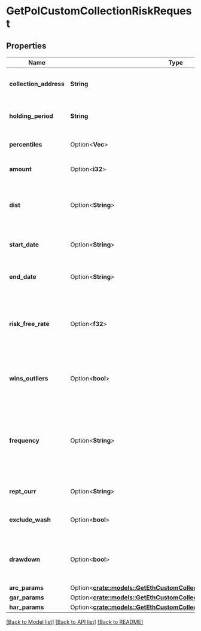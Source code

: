 # GetPolCustomCollectionRiskRequest

## Properties

Name | Type | Description | Notes
------------ | ------------- | ------------- | -------------
**collection_address** | **String** | The contract address of the token collection. | 
**holding_period** | **String** | The holding period to evaluate risk for, e.g. `12M` | 
**percentiles** | Option<**Vec<i32>**> | The collection percentile(s) | [optional]
**amount** | Option<**i32**> | The amount of tokens in your portfolio | [optional]
**dist** | Option<**String**> | The distribution assumed to calculate parametric risk for | [optional]
**start_date** | Option<**String**> | The start date to pull data for calculations | [optional]
**end_date** | Option<**String**> | The end date to pull data for calculations | [optional]
**risk_free_rate** | Option<**f32**> | The rate of return for an asset deemed risk free in the contemplated holding period | [optional]
**wins_outliers** | Option<**bool**> | Whether to winsorize time series outliers prior to calculating risk | [optional]
**frequency** | Option<**String**> | The interval at which to calculate returns to base the forecasts upon, e.g. `1D` for daily, `1M` for monthly etc. | [optional]
**rept_curr** | Option<**String**> | The currency to report results in | [optional]
**exclude_wash** | Option<**bool**> | Exclude suspected wash transactions? | [optional]
**drawdown** | Option<**bool**> | If true, report drawdown volatility (based on negative returns only). | [optional]
**arc_params** | Option<[**crate::models::GetEthCustomCollectionRiskRequestArcParams**](getEthCustomCollectionRisk_request_arc_params.md)> |  | [optional]
**gar_params** | Option<[**crate::models::GetEthCustomCollectionRiskRequestGarParams**](getEthCustomCollectionRisk_request_gar_params.md)> |  | [optional]
**har_params** | Option<[**crate::models::GetEthCustomCollectionRiskRequestHarParams**](getEthCustomCollectionRisk_request_har_params.md)> |  | [optional]

[[Back to Model list]](../README.md#documentation-for-models) [[Back to API list]](../README.md#documentation-for-api-endpoints) [[Back to README]](../README.md)


